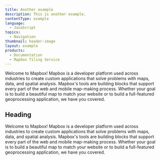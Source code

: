 ```yaml
---
title: Another example
description: This is another example.
contentType: example
language:
  - JavaScript
topics:
  - Navigation
thumbnail: header-image
layout: example
products:
  - Documentation
  - Mapbox Tiling Service
---
```


Welcome to Mapbox! Mapbox is a developer platform used across industries to create custom applications that solve problems with maps, data, and spatial analysis. Mapbox's tools are building blocks that support every part of the web and mobile map-making process. Whether your goal is to build a beautiful map to match your website or to build a full-featured geoprocessing application, we have you covered.

## Heading

Welcome to Mapbox! Mapbox is a developer platform used across industries to create custom applications that solve problems with maps, data, and spatial analysis. Mapbox's tools are building blocks that support every part of the web and mobile map-making process. Whether your goal is to build a beautiful map to match your website or to build a full-featured geoprocessing application, we have you covered.
